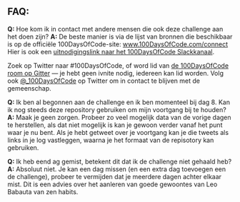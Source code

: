 ## FAQ:
 **Q:** Hoe kom ik in contact met andere mensen die ook deze challenge aan het doen zijn?
 **A:** De beste manier is via de lijst van bronnen die beschikbaar is op de officiële 100DaysOfCode-site:
 www.100DaysOfCode.com/connect
 Hier is ook een [uitnodigingslink naar het 100DaysOfCode Slackkanaal](https://join.slack.com/t/100xcode/shared_invite/zt-gaxsv2fp-N8ORl8wxsOF3rHaXgavMLA).

 Zoek op Twitter naar #100DaysOfCode, of word lid van [de 100DaysOfCode room op Gitter](https://gitter.im/Kallaway/100DaysOfCode) — je hebt geen ivnite nodig, iedereen kan lid worden. Volg ook [@_100DaysOfCode](https://twitter.com/_100DaysOfCode) op Twitter om in contact te blijven met de gemeenschap.

 **Q:** Ik ben al begonnen aan de challenge en ik ben momenteel bij dag 8. Kan ik nog steeds deze repository gebruiken om mijn voortgang bij te houden?
 **A:** Maak je geen zorgen. Probeer zo veel mogelijk data van de vorige dagen te herstellen, als dat niet mogelijk is kan je gewoon verder vanaf het punt waar je nu bent. Als je hebt getweet over je voortgang kan je die tweets als links in je log vastleggen, waarna je het formaat van de repisotory kan gebruiken.

 **Q:** Ik heb eend ag gemist, betekent dit dat ik de challenge niet gehaald heb?
 **A:** Absoluut niet. Je kan een dag missen (en een extra dag toevoegen een de challenge), probeer te vermijden dat je meerdere dagen achter elkaar mist. Dit is een advies over het aanleren van goede gewoontes van Leo Babauta van zen habits.

 